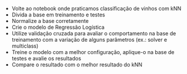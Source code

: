 * Volte ao notebook onde praticamos classificação de vinhos com kNN
* Divida a base em treinamento e testes
* Normalize a base corretamente
* Crie o modelo de Regressão Logística
* Utilize validação cruzada para avaliar o comportamento na base de treinamento com a variação de alguns parâmetros (ex.: solver e multiclass)
* Treine o modelo com a melhor configuração, aplique-o na base de testes e avalie os resultados
* Compare o resultado com o melhor resultado do kNN